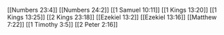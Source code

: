 [[Numbers 23:4]]
[[Numbers 24:2]]
[[1 Samuel 10:11]]
[[1 Kings 13:20]]
[[1 Kings 13:25]]
[[2 Kings 23:18]]
[[Ezekiel 13:2]]
[[Ezekiel 13:16]]
[[Matthew 7:22]]
[[1 Timothy 3:5]]
[[2 Peter 2:16]]
